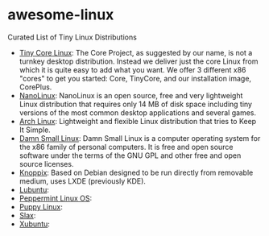 # awesome-linux
Curated List of Tiny Linux Distributions


- [Tiny Core Linux](https://en.wikipedia.org/wiki/Tiny_Core_Linux): The Core Project, as suggested by our name, is not a turnkey desktop distribution. Instead we deliver just the core Linux from which it is quite easy to add what you want. We offer 3 different x86 "cores" to get you started: Core, TinyCore, and our installation image, CorePlus.
- [NanoLinux](https://en.wikipedia.org/wiki/Nanolinux): NanoLinux is an open source, free and very lightweight Linux distribution that requires only 14 MB of disk space including tiny versions of the most common desktop applications and several games.
- [Arch Linux](https://en.wikipedia.org/wiki/Arch_Linux): Lightweight and flexible Linux distribution that tries to Keep It Simple.
- [Damn Small Linux](https://en.wikipedia.org/wiki/Damn_Small_Linux): Damn Small Linux is a computer operating system for the x86 family of personal computers. It is free and open source software under the terms of the GNU GPL and other free and open source licenses.
- [Knoppix](https://en.wikipedia.org/wiki/Knoppix): Based on Debian designed to be run directly from removable medium, uses	LXDE (previously KDE).
- [Lubuntu](https://en.wikipedia.org/wiki/Lubuntu): 
- [Peppermint Linux OS](https://en.wikipedia.org/wiki/Peppermint_Linux_OS): 
- [Puppy Linux](https://en.wikipedia.org/wiki/Puppy_Linux): 
- [Slax](https://en.wikipedia.org/wiki/Slax): 
- [Xubuntu](https://en.wikipedia.org/wiki/Xubuntu): 
